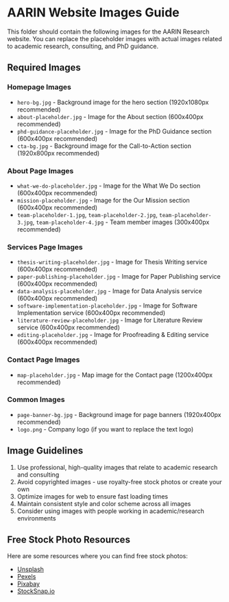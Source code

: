 # AARIN Website Images Guide

This folder should contain the following images for the AARIN Research website. You can replace the placeholder images with actual images related to academic research, consulting, and PhD guidance.

## Required Images

### Homepage Images
- `hero-bg.jpg` - Background image for the hero section (1920x1080px recommended)
- `about-placeholder.jpg` - Image for the About section (600x400px recommended)
- `phd-guidance-placeholder.jpg` - Image for the PhD Guidance section (600x400px recommended)
- `cta-bg.jpg` - Background image for the Call-to-Action section (1920x800px recommended)

### About Page Images
- `what-we-do-placeholder.jpg` - Image for the What We Do section (600x400px recommended)
- `mission-placeholder.jpg` - Image for the Our Mission section (600x400px recommended)
- `team-placeholder-1.jpg`, `team-placeholder-2.jpg`, `team-placeholder-3.jpg`, `team-placeholder-4.jpg` - Team member images (300x400px recommended)

### Services Page Images
- `thesis-writing-placeholder.jpg` - Image for Thesis Writing service (600x400px recommended)
- `paper-publishing-placeholder.jpg` - Image for Paper Publishing service (600x400px recommended)
- `data-analysis-placeholder.jpg` - Image for Data Analysis service (600x400px recommended)
- `software-implementation-placeholder.jpg` - Image for Software Implementation service (600x400px recommended)
- `literature-review-placeholder.jpg` - Image for Literature Review service (600x400px recommended)
- `editing-placeholder.jpg` - Image for Proofreading & Editing service (600x400px recommended)

### Contact Page Images
- `map-placeholder.jpg` - Map image for the Contact page (1200x400px recommended)

### Common Images
- `page-banner-bg.jpg` - Background image for page banners (1920x400px recommended)
- `logo.png` - Company logo (if you want to replace the text logo)

## Image Guidelines

1. Use professional, high-quality images that relate to academic research and consulting
2. Avoid copyrighted images - use royalty-free stock photos or create your own
3. Optimize images for web to ensure fast loading times
4. Maintain consistent style and color scheme across all images
5. Consider using images with people working in academic/research environments

## Free Stock Photo Resources

Here are some resources where you can find free stock photos:
- [Unsplash](https://unsplash.com/)
- [Pexels](https://www.pexels.com/)
- [Pixabay](https://pixabay.com/)
- [StockSnap.io](https://stocksnap.io/) 